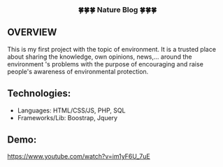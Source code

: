 <h3 align="center">🍀🍀🍀 Nature Blog 🍀🍀🍀</h3>

## OVERVIEW

This is my first project with the topic of environment. It is a trusted place about sharing the knowledge, own opinions, news,... around the environment 's problems with the purpose of encouraging and raise people's awareness of environmental protection.

## Technologies:

- Languages: HTML/CSS/JS, PHP, SQL
- Frameworks/Lib: Boostrap, Jquery

## Demo:

https://www.youtube.com/watch?v=im1yF6U_7uE
